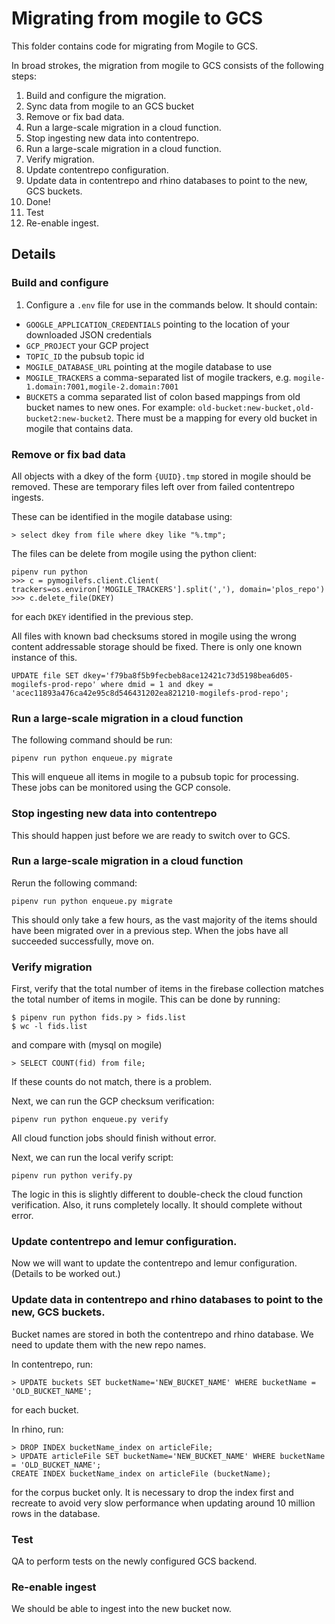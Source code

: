 # Migrating from mogile to GCS

This folder contains code for migrating from Mogile to GCS.

In broad strokes, the migration from mogile to GCS consists of the following steps:

1. Build and configure the migration.
1. Sync data from mogile to an GCS bucket
1. Remove or fix bad data.
1. Run a large-scale migration in a cloud function.
1. Stop ingesting new data into contentrepo.
1. Run a large-scale migration in a cloud function.
1. Verify migration.
1. Update contentrepo configuration.
1. Update data in contentrepo and rhino databases to point to the new, GCS buckets.
1. Done!
1. Test
1. Re-enable ingest.


## Details

### Build and configure

1. Configure a `.env` file for use in the commands below. It should contain:
- `GOOGLE_APPLICATION_CREDENTIALS` pointing to the location of your downloaded JSON credentials
- `GCP_PROJECT` your GCP project
- `TOPIC_ID` the pubsub topic id
- `MOGILE_DATABASE_URL` pointing at the mogile database to use
- `MOGILE_TRACKERS` a comma-separated list of mogile trackers, e.g. `mogile-1.domain:7001,mogile-2.domain:7001`
- `BUCKETS` a comma separated list of colon based mappings from old bucket names to new ones. For example: `old-bucket:new-bucket,old-bucket2:new-bucket2`. There must be a mapping for every old bucket in mogile that contains data.

### Remove or fix bad data

All objects with a dkey of the form `{UUID}.tmp` stored in mogile should be removed. These are temporary files left over from failed contentrepo ingests.

These can be identified in the mogile database using:
```
> select dkey from file where dkey like "%.tmp";
```

The files can be delete from mogile using the python client:
```
pipenv run python
>>> c = pymogilefs.client.Client( trackers=os.environ['MOGILE_TRACKERS'].split(','), domain='plos_repo')
>>> c.delete_file(DKEY)
```
for each `DKEY` identified in the previous step.

All files with known bad checksums stored in mogile using the wrong content addressable storage should be fixed. There is only one known instance of this.

```
UPDATE file SET dkey='f79ba8f5b9fecbeb8ace12421c73d5198bea6d05-mogilefs-prod-repo' where dmid = 1 and dkey = 'acec11893a476ca42e95c8d546431202ea821210-mogilefs-prod-repo';
```

### Run a large-scale migration in a cloud function

The following command should be run:
```
pipenv run python enqueue.py migrate
```
This will enqueue all items in mogile to a pubsub topic for processing. These jobs can be monitored using the GCP console.

### Stop ingesting new data into contentrepo

This should happen just before we are ready to switch over to GCS.

### Run a large-scale migration in a cloud function

Rerun the following command:
```
pipenv run python enqueue.py migrate
```

This should only take a few hours, as the vast majority of the items should have been migrated over in a previous step. When the jobs have all succeeded successfully, move on.

### Verify migration

First, verify that the total number of items in the firebase collection matches the total number of items in mogile. This can be done by running:

```
$ pipenv run python fids.py > fids.list
$ wc -l fids.list
```

and compare with (mysql on mogile)
```
> SELECT COUNT(fid) from file;
```

If these counts do not match, there is a problem.

Next, we can run the GCP checksum verification:
```
pipenv run python enqueue.py verify
```

All cloud function jobs should finish without error.

Next, we can run the local verify script:

```
pipenv run python verify.py
```

The logic in this is slightly different to double-check the cloud function verification. Also, it runs completely locally. It should complete without error.

### Update contentrepo and lemur configuration.

Now we will want to update the contentrepo and lemur configuration. (Details to be worked out.)

### Update data in contentrepo and rhino databases to point to the new, GCS buckets.

Bucket names are stored in both the contentrepo and rhino database. We need to update them with the new repo names.

In contentrepo, run:
```
> UPDATE buckets SET bucketName='NEW_BUCKET_NAME' WHERE bucketName = 'OLD_BUCKET_NAME';
```
for each bucket.

In rhino, run:

```
> DROP INDEX bucketName_index on articleFile;
> UPDATE articleFile SET bucketName='NEW_BUCKET_NAME' WHERE bucketName = 'OLD_BUCKET_NAME';
CREATE INDEX bucketName_index on articleFile (bucketName);
```

for the corpus bucket only. It is necessary to drop the index first and recreate to avoid very slow performance when updating around 10 million rows in the database.


### Test

QA to perform tests on the newly configured GCS backend.

### Re-enable ingest

We should be able to ingest into the new bucket now.

